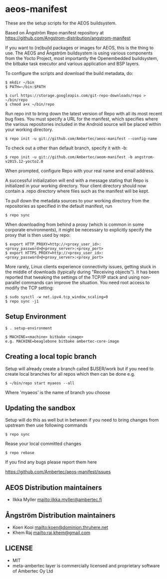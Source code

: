 aeos-manifest
==============

These are the setup scripts for the AEOS buildsystem. 

Based on Ångström Repo manifest repository at https://github.com/Angstrom-distribution/angstrom-manifest

If you want to (re)build packages or images for AEOS, this is the thing to use.
The AEOS and Ångström buildsystem is using various components from the Yocto Project, most importantly the Openembedded buildsystem, the bitbake task executor and various application and BSP layers.

To configure the scripts and download the build metadata, do:

	$ mkdir ~/bin
	$ PATH=~/bin:$PATH

	$ curl https://storage.googleapis.com/git-repo-downloads/repo > ~/bin/repo
	$ chmod a+x ~/bin/repo

Run repo init to bring down the latest version of Repo with all its most recent bug fixes. You must specify a URL for the manifest, which specifies where the various repositories included in the Android source will be placed within your working directory.

	$ repo init -u git://github.com/Ambertec/aeos-manifest --config-name

To check out a other than default branch, specify it with -b:

	$ repo init -u git://github.com/Ambertec/aeom-manifest -b angstrom-v2015.12-yocto2.0

When prompted, configure Repo with your real name and email address.

A successful initialization will end with a message stating that Repo is initialized in your working directory. Your client directory should now contain a .repo directory where files such as the manifest will be kept.

To pull down the metadata sources to your working directory from the repositories as specified in the default manifest, run

	$ repo sync

When downloading from behind a proxy (which is common in some corporate environments), it might be necessary to explicitly specify the proxy that is then used by repo:

	$ export HTTP_PROXY=http://<proxy_user_id>:<proxy_password>@<proxy_server>:<proxy_port>
	$ export HTTPS_PROXY=http://<proxy_user_id>:<proxy_password>@<proxy_server>:<proxy_port>

More rarely, Linux clients experience connectivity issues, getting stuck in the middle of downloads (typically during "Receiving objects"). It has been reported that tweaking the settings of the TCP/IP stack and using non-parallel commands can improve the situation. You need root access to modify the TCP setting:

	$ sudo sysctl -w net.ipv4.tcp_window_scaling=0
	$ repo sync -j1


Setup Environment
-----------------
	$ . setup-environment

	$ MACHINE=<machine> bitbake <image>
	e.g. MACHINE=beaglebone bitbake ambertec-core-image

Creating a local topic branch
-----------------------------

Setup will already create a branch called $USER/work
but if you need to create local branches for all repos which then can be done e.g.

	$ ~/bin/repo start myaeos --all

Where 'myaeos' is the name of branch you choose

Updating the sandbox
--------------------

Setup will do this as well but in between if you need to bring changes from upstream then
use following commands

	$ repo sync

Rease your local committed changes

	$ repo rebase


If you find any bugs please report them here

https://github.com/Ambertec/aeos-manifest/issues

AEOS Distribution maintainers
-----------------------------

* Ilkka Myller <mailto:ilkka.myller@ambertec.fi>

Ångström Distribution maintainers
---------------------------------

* Koen Kooi <mailto:koen@dominion.thruhere.net>
* Khem Raj  <mailto:raj.khem@gmail.com>

LICENSE
-------

* MIT
* meta-ambertec layer is commercially licensed and proprietary software of Ambertec Oy Ltd

